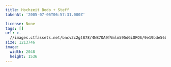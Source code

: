 ```yaml
---
title: Hochzeit Bodo + Steff
takenAt: '2005-07-06T06:57:31.000Z'

license: None
tags: []
url: >-
  //images.ctfassets.net/bncv3c2gt878/4NB7OA9fVmlm595dGiOFOS/9e19bde56b3d16947a177c4f9fda6f69/hochzeit-bodo--steff_4560369496_o
size: 1213746
image:
  width: 2048
  height: 1536
---
```

